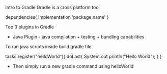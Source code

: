Intro to Gradle
Gradle is a cross platform tool

dependencies{
    implementation 'package name'
}

Top 3 plugins in Gradle
- Java Plugin - java compilation + testing + bundling capabilities


To run java scripts inside build.gradle file

tasks.register("helloWorld"){
    doLast{
        System.out.println("Hello World");
    }
}

- Then simply run a new gradle command using helloWorld